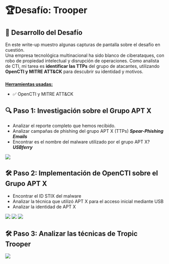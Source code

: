 # 🏆Desafío: Trooper

## 📌 Desarrollo del Desafío
En este write-up muestro algunas capturas de pantalla sobre el desafío en cuestión.   
Una empresa tecnológica multinacional ha sido blanco de ciberataques, con robo de propiedad intelectual y disrupción de operaciones. 
Como analista de CTI, mi tarea es **identificar las TTPs** del grupo de atacantes, utilizando **OpenCTI y MITRE ATT&CK** para descubrir su identidad y motivos.
###
  
**<ins>Herramientas usadas:<ins>**  
* ✅ OpenCTI y MITRE ATT&CK  


## 🔍 Paso 1: Investigación sobre el Grupo APT X
* Analizar el reporte completo que hemos recibido.  
* Analizar campañas de phishing del grupo APT X (TTPs) ***Spear-Phishing Emails***
* Encontrar es el nombre del malware utilizado por el grupo APT X? ***USBferry***

![](https://raw.githubusercontent.com/JoshKxng/SOC-Level-1-THM/main/imagenes/Reporte.png)  

## 🛠 Paso 2: Implementación de OpenCTI sobre el Grupo APT X
* Encontrar el ID STIX del malware
* Analizar la técnica que utilizó APT X para el acceso inicial mediante USB
* Analizar la identidad de APT X
  
![](https://raw.githubusercontent.com/JoshKxng/SOC-Level-1-THM/main/imagenes/Dashboard2.png)
![](https://raw.githubusercontent.com/JoshKxng/SOC-Level-1-THM/main/imagenes/Dashboard4.png)
![](https://raw.githubusercontent.com/JoshKxng/SOC-Level-1-THM/main/imagenes/Dashboard5.png)  
  
## 🛠 Paso 3: Analizar las técnicas de Tropic Trooper  
![](https://raw.githubusercontent.com/JoshKxng/SOC-Level-1-THM/main/imagenes/Dashboard7.png) 

